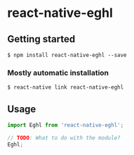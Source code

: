 # react-native-eghl

## Getting started

`$ npm install react-native-eghl --save`

### Mostly automatic installation

`$ react-native link react-native-eghl`

## Usage
```javascript
import Eghl from 'react-native-eghl';

// TODO: What to do with the module?
Eghl;
```
